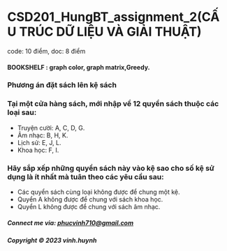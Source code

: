 # CSD201_HungBT_assignment_2(CẤU TRÚC DỮ LIỆU VÀ GIẢI THUẬT)
code: 10 điểm,
 doc: 8 điểm

#### BOOKSHELF : graph color, graph matrix,Greedy.

### Phương án đặt sách lên kệ sách 
###  Tại một cửa hàng sách, mới nhập về 12 quyển sách thuộc các loại sau: 
* Truyện cười: A, C, D, G. 
* Âm nhạc: B, H, K. 
* Lịch sử: E, J, L. 
* Khoa học: F, I. 


###  Hãy sắp xếp những quyển sách này vào kệ sao cho số kệ sử dụng là ít nhất mà tuân theo các yêu cầu sau: 
* Các quyển sách cùng loại không được để chung một kệ.
* Quyển A không được để chung với sách khoa học. 
* Quyển L không được để chung với sách âm nhạc. 

##### Connect me via: phucvinh710@gmail.com

##### Copyright &#169; 2023 vinh.huynh
